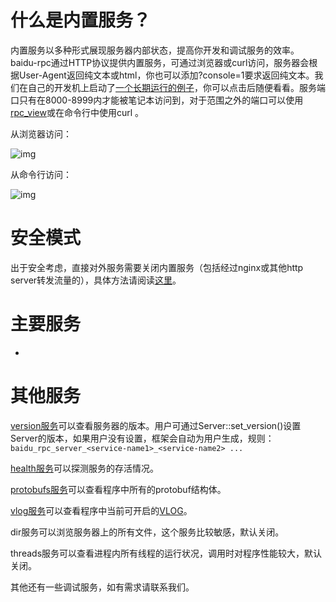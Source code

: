 # 什么是内置服务？

内置服务以多种形式展现服务器内部状态，提高你开发和调试服务的效率。baidu-rpc通过HTTP协议提供内置服务，可通过浏览器或curl访问，服务器会根据User-Agent返回纯文本或html，你也可以添加?console=1要求返回纯文本。我们在自己的开发机上启动了[一个长期运行的例子](http://brpc.baidu.com:8765/)，你可以点击后随便看看。服务端口只有在8000-8999内才能被笔记本访问到，对于范围之外的端口可以使用[rpc_view](http://wiki.baidu.com/display/RPC/rpc_view)或在命令行中使用curl <SERVER-URL>。

从浏览器访问： 

![img](http://wiki.baidu.com/download/attachments/71337189/image2015-9-27%2023%3A45%3A26.png?version=1&modificationDate=1443368728000&api=v2)

 从命令行访问：

 ![img](http://wiki.baidu.com/download/attachments/71337189/image2015-9-27%2023%3A46%3A48.png?version=1&modificationDate=1443368810000&api=v2) 

# 安全模式

出于安全考虑，直接对外服务需要关闭内置服务（包括经过nginx或其他http server转发流量的），具体方法请阅读[这里](http://wiki.baidu.com/pages/viewpage.action?pageId=213828715#id-创建和设置Server-安全模式)。

# 主要服务

- ​

# 其他服务

[version服务](http://brpc.baidu.com:8765/version)可以查看服务器的版本。用户可通过Server::set_version()设置Server的版本，如果用户没有设置，框架会自动为用户生成，规则：`baidu_rpc_server_<service-name1>_<service-name2> ...`

[health服务](http://brpc.baidu.com:8765/health)可以探测服务的存活情况。

[protobufs服务](http://brpc.baidu.com:8765/protobufs)可以查看程序中所有的protobuf结构体。

[vlog服务](http://brpc.baidu.com:8765/vlog)可以查看程序中当前可开启的[VLOG](http://wiki.baidu.com/display/RPC/streaming_log#streaming_log-VLOG)。

dir服务可以浏览服务器上的所有文件，这个服务比较敏感，默认关闭。

threads服务可以查看进程内所有线程的运行状况，调用时对程序性能较大，默认关闭。

其他还有一些调试服务，如有需求请联系我们。